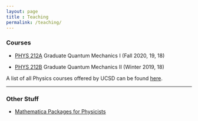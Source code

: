 ```yaml
---
layout: page 
title : Teaching 
permalink: /teaching/
---
```


### Courses

- [PHYS 212A]({{site.baseurl}}/teaching/PHYS212A) Graduate Quantum Mechanics I (Fall 2020, 19, 18) 

- [PHYS 212B]({{site.baseurl}}/teaching/PHYS212B) Graduate Quantum Mechanics II (Winter 2019, 18)

A list of all Physics courses offered by UCSD can be found [here](https://ucsd.edu/catalog/courses/PHYS.html).

---

### Other Stuff

- [Mathematica Packages for Physicists]({{site.baseurl}}/teaching/Mathematica)
